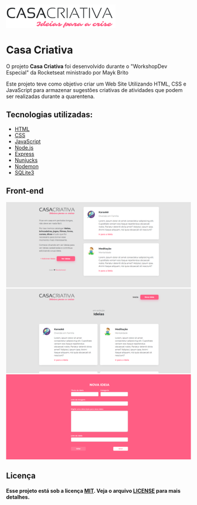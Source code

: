 <img src="public/logo.png">
<h1>Casa Criativa</h1>
<p>O projeto <strong>Casa Criativa</strong> foi desenvolvido durante o "WorkshopDev Especial" da Rocketseat ministrado por Mayk Brito</p>
<p>Este projeto teve como objetivo criar um Web Site Utilizando HTML, CSS e JavaScript para armazenar sugestões criativas de atividades que podem ser realizadas durante a quarentena.</p>

## Tecnologias utilizadas:

  - [HTML](https://www.w3schools.com/html/default.asp)
  - [CSS](https://www.w3schools.com/css/)
  - [JavaScript](https://www.w3schools.com/js/)
  - [Node.js](https://nodejs.org/en/)
  - [Express](https://www.npmjs.com/package/express)
  - [Nunjucks](https://www.npmjs.com/package/nunjucks)
  - [Nodemon](https://www.npmjs.com/package/nodemon)
  - [SQLite3](https://www.npmjs.com/package/sqlite3)

## Front-end

<img src="imagens/Captura1.PNG">
<img src="imagens/Captura3.PNG">
<img src="imagens/Captura2.PNG">

## Licença

#### Esse projeto está sob a licença [MIT](./LICENSE). Veja o arquivo [LICENSE](./LICENSE) para mais detalhes.


